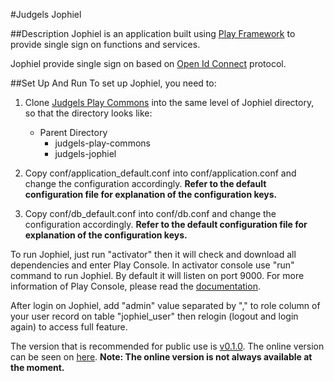 #Judgels Jophiel

##Description
Jophiel is an application built using [Play Framework](https://www.playframework.com/) to provide single sign on functions and services.

Jophiel provide single sign on based on [Open Id Connect](http://openid.net/connect/) protocol.

##Set Up And Run
To set up Jophiel, you need to:

1. Clone [Judgels Play Commons](https://github.com/ia-toki/judgels-play-commons) into the same level of Jophiel directory, so that the directory looks like:
    - Parent Directory
        - judgels-play-commons
        - judgels-jophiel

2. Copy conf/application_default.conf into conf/application.conf and change the configuration accordingly. **Refer to the default configuration file for explanation of the configuration keys.** 

3. Copy conf/db_default.conf into conf/db.conf and change the configuration accordingly. **Refer to the default configuration file for explanation of the configuration keys.** 

To run Jophiel, just run "activator" then it will check and download all dependencies and enter Play Console.
In activator console use "run" command to run Jophiel. By default it will listen on port 9000. For more information of Play Console, please read the [documentation](https://www.playframework.com/documentation/2.3.x/PlayConsole).

After login on Jophiel, add "admin" value separated by "," to role column of your user record on table "jophiel_user" then relogin (logout and login again) to access full feature.

The version that is recommended for public use is [v0.1.0](https://github.com/ia-toki/judgels-jophiel/tree/v0.1.0). The online version can be seen on [here](http://sso.ia-toki.org). **Note: The online version is not always available at the moment.**
